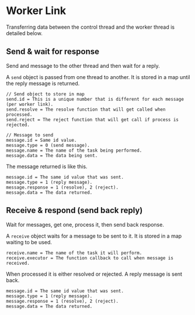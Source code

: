 # Worker Link

Transferring data between the control thread and the worker thread is detailed below.

## Send & wait for response

Send and message to the other thread and then wait for a reply.

A `send` object is passed from one thread to another. It is stored in a map until the reply message is returned.

```
// Send object to store in map
send.id = This is a unique number that is different for each message (per worker link).
send.resolve = The resolve function that will get called when processed.
send.reject = The reject function that will get call if process is rejected.

// Message to send
message.id = Same id value.
message.type = 0 (send message).
message.name = The name of the task being performed.
message.data = The data being sent.
```

The message returned is like this.

```
message.id = The same id value that was sent.
message.type = 1 (reply message).
message.response = 1 (resolve), 2 (reject).
message.data = The data returned.
```

## Receive & respond (send back reply)

Wait for messages, get one, process it, then send back response.

A `receive` object waits for a message to be sent to it. It is stored in a map waiting to be used.

```
receive.name = The name of the task it will perform.
receive.executor = The function callback to call when message is received.
```

When processed it is either resolved or rejected. A reply message is sent back.

```
message.id = The same id value that was sent.
message.type = 1 (reply message).
message.response = 1 (resolve), 2 (reject).
message.data = The data returned.
```

